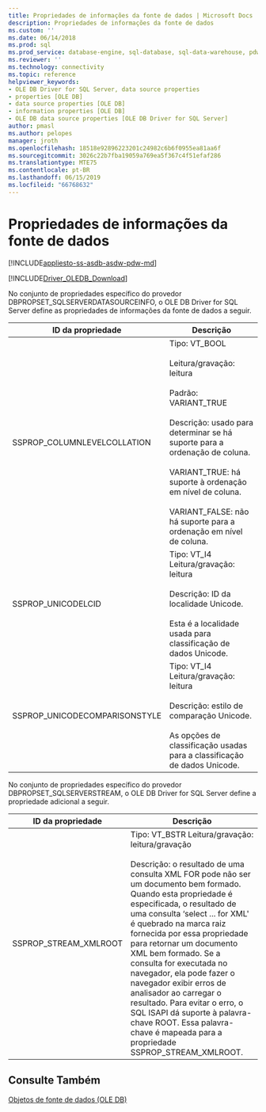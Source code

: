 ```yaml
---
title: Propriedades de informações da fonte de dados | Microsoft Docs
description: Propriedades de informações da fonte de dados
ms.custom: ''
ms.date: 06/14/2018
ms.prod: sql
ms.prod_service: database-engine, sql-database, sql-data-warehouse, pdw
ms.reviewer: ''
ms.technology: connectivity
ms.topic: reference
helpviewer_keywords:
- OLE DB Driver for SQL Server, data source properties
- properties [OLE DB]
- data source properties [OLE DB]
- information properties [OLE DB]
- OLE DB data source properties [OLE DB Driver for SQL Server]
author: pmasl
ms.author: pelopes
manager: jroth
ms.openlocfilehash: 18518e92896223201c24982c6b6f0955ea81aa6f
ms.sourcegitcommit: 3026c22b7fba19059a769ea5f367c4f51efaf286
ms.translationtype: MTE75
ms.contentlocale: pt-BR
ms.lasthandoff: 06/15/2019
ms.locfileid: "66768632"
---
```

# <a name="data-source-information-properties"></a>Propriedades de informações da fonte de dados
[!INCLUDE[appliesto-ss-asdb-asdw-pdw-md](../../../includes/appliesto-ss-asdb-asdw-pdw-md.md)]

[!INCLUDE[Driver_OLEDB_Download](../../../includes/driver_oledb_download.md)]

  No conjunto de propriedades específico do provedor DBPROPSET_SQLSERVERDATASOURCEINFO, o OLE DB Driver for SQL Server define as propriedades de informações da fonte de dados a seguir.  
  
|ID da propriedade|Descrição|  
|-----------------|-----------------|  
|SSPROP_COLUMNLEVELCOLLATION|Tipo: VT_BOOL<br /><br /> Leitura/gravação: leitura<br /><br /> Padrão: VARIANT_TRUE<br /><br /> Descrição: usado para determinar se há suporte para a ordenação de coluna.<br /><br /> VARIANT_TRUE: há suporte à ordenação em nível de coluna.<br /><br /> VARIANT_FALSE: não há suporte para a ordenação em nível de coluna.|  
|SSPROP_UNICODELCID|Tipo: VT_I4 Leitura/gravação: leitura<br /><br /> Descrição: ID da localidade Unicode.<br /><br /> Esta é a localidade usada para classificação de dados Unicode.|  
|SSPROP_UNICODECOMPARISONSTYLE|Tipo: VT_I4 Leitura/gravação: leitura<br /><br /> Descrição: estilo de comparação Unicode.<br /><br /> As opções de classificação usadas para a classificação de dados Unicode.|  
  
 No conjunto de propriedades específico do provedor DBPROPSET_SQLSERVERSTREAM, o OLE DB Driver for SQL Server define a propriedade adicional a seguir.  
  
|ID da propriedade|Descrição|  
|-----------------|-----------------|  
|SSPROP_STREAM_XMLROOT|Tipo: VT_BSTR Leitura/gravação: leitura/gravação<br /><br /> Descrição: o resultado de uma consulta XML FOR pode não ser um documento bem formado. Quando esta propriedade é especificada, o resultado de uma consulta ‘select ... for XML' é quebrado na marca raiz fornecida por essa propriedade para retornar um documento XML bem formado. Se a consulta for executada no navegador, ela pode fazer o navegador exibir erros de analisador ao carregar o resultado. Para evitar o erro, o SQL ISAPI dá suporte à palavra-chave ROOT. Essa palavra-chave é mapeada para a propriedade SSPROP_STREAM_XMLROOT.|  
  
## <a name="see-also"></a>Consulte Também  
 [Objetos de fonte de dados &#40;OLE DB&#41;](../../oledb/ole-db-data-source-objects/data-source-objects-ole-db.md)  
  
  
